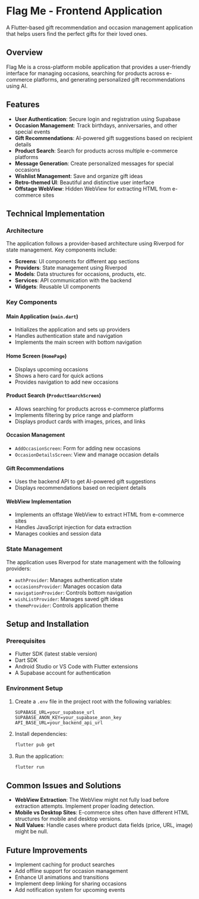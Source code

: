 # Flag Me - Frontend Application

A Flutter-based gift recommendation and occasion management application that helps users find the perfect gifts for their loved ones.

## Overview

Flag Me is a cross-platform mobile application that provides a user-friendly interface for managing occasions, searching for products across e-commerce platforms, and generating personalized gift recommendations using AI.

## Features

- **User Authentication**: Secure login and registration using Supabase
- **Occasion Management**: Track birthdays, anniversaries, and other special events
- **Gift Recommendations**: AI-powered gift suggestions based on recipient details
- **Product Search**: Search for products across multiple e-commerce platforms
- **Message Generation**: Create personalized messages for special occasions
- **Wishlist Management**: Save and organize gift ideas
- **Retro-themed UI**: Beautiful and distinctive user interface
- **Offstage WebView**: Hidden WebView for extracting HTML from e-commerce sites

## Technical Implementation

### Architecture

The application follows a provider-based architecture using Riverpod for state management. Key components include:

- **Screens**: UI components for different app sections
- **Providers**: State management using Riverpod
- **Models**: Data structures for occasions, products, etc.
- **Services**: API communication with the backend
- **Widgets**: Reusable UI components

### Key Components

#### Main Application (`main.dart`)
- Initializes the application and sets up providers
- Handles authentication state and navigation
- Implements the main screen with bottom navigation

#### Home Screen (`HomePage`)
- Displays upcoming occasions
- Shows a hero card for quick actions
- Provides navigation to add new occasions

#### Product Search (`ProductSearchScreen`)
- Allows searching for products across e-commerce platforms
- Implements filtering by price range and platform
- Displays product cards with images, prices, and links

#### Occasion Management
- `AddOccasionScreen`: Form for adding new occasions
- `OccasionDetailsScreen`: View and manage occasion details

#### Gift Recommendations
- Uses the backend API to get AI-powered gift suggestions
- Displays recommendations based on recipient details

#### WebView Implementation
- Implements an offstage WebView to extract HTML from e-commerce sites
- Handles JavaScript injection for data extraction
- Manages cookies and session data

### State Management

The application uses Riverpod for state management with the following providers:

- `authProvider`: Manages authentication state
- `occasionsProvider`: Manages occasion data
- `navigationProvider`: Controls bottom navigation
- `wishListProvider`: Manages saved gift ideas
- `themeProvider`: Controls application theme

## Setup and Installation

### Prerequisites

- Flutter SDK (latest stable version)
- Dart SDK
- Android Studio or VS Code with Flutter extensions
- A Supabase account for authentication

### Environment Setup

1. Create a `.env` file in the project root with the following variables:
   ```
   SUPABASE_URL=your_supabase_url
   SUPABASE_ANON_KEY=your_supabase_anon_key
   API_BASE_URL=your_backend_api_url
   ```

2. Install dependencies:
   ```bash
   flutter pub get
   ```

3. Run the application:
   ```bash
   flutter run
   ```

## Common Issues and Solutions

- **WebView Extraction**: The WebView might not fully load before extraction attempts. Implement proper loading detection.
- **Mobile vs Desktop Sites**: E-commerce sites often have different HTML structures for mobile and desktop versions.
- **Null Values**: Handle cases where product data fields (price, URL, image) might be null.

## Future Improvements

- Implement caching for product searches
- Add offline support for occasion management
- Enhance UI animations and transitions
- Implement deep linking for sharing occasions
- Add notification system for upcoming events